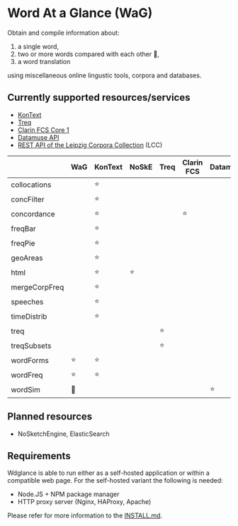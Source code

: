 # Word At a Glance (WaG)

Obtain and compile information about:

1) a single word,
2) two or more words compared with each other :construction:,
3) a word translation

using miscellaneous online lingustic tools, corpora and databases.

## Currently supported resources/services

 - [KonText](https://github.com/czcorpus/kontext)
 - [Treq](https://treq.korpus.cz/)
 - [Clarin FCS Core 1](https://www.clarin.eu/content/federated-content-search-clarin-fcs)
 - [Datamuse API](https://www.datamuse.com/)
 - [REST API of the Leipzig Corpora Collection](http://api.corpora.uni-leipzig.de/ws/swagger-ui.html) (LCC)

|               | WaG       | KonText | NoSkE  | Treq   | Clarin FCS | Datamuse   | ElasticSearch | LCC   |
----------------|-----------|---------|--------|--------|------------|------------|-------------|---------|
| collocations  |           | :star:  |        |        |            |            |             | :star:  |
| concFilter    |           | :star:  |        |        |            |            |             |         |
| concordance   |           | :star:  |        |        | :star:     |            |             | :construction: |
| freqBar       |           | :star:  |        |        |            |            |             |         |
| freqPie       |           | :star:  |        |        |            |            |             |         |
| geoAreas      |           | :star:  |        |        |            |            |             |         |
| html          |           | :star:  | :star: |        |            |            |             |         |
| mergeCorpFreq |           | :star:  |        |        |            |            |             |         |
| speeches      |           | :star:  |        |        |            |            |             |         |
| timeDistrib   |           | :star:  |        |        |            |            |             |         |
| treq          |           |         |        | :star: |            |            |             |         |
| treqSubsets   |           |         |        | :star: |            |            |             |         |
| wordForms     | :star:    | :star:  |        |        |            |            |             |         |
| wordFreq      | :star:    | :star:  |        |        |            |            |             |         |
| wordSim       | :construction: |    |        |        |            |  :star:    |             | :star: | 

## Planned resources

  - NoSketchEngine, ElasticSearch

## Requirements

Wdglance is able to run either as a self-hosted application or within a compatible web page.
For the self-hosted variant the following is needed:

- Node.JS + NPM package manager
- HTTP proxy server (Nginx, HAProxy, Apache)

Please refer for more information to the [INSTALL.md](./INSTALL.md).
